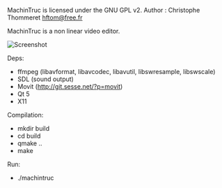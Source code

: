 MachinTruc is licensed under the GNU GPL v2.
Author : Christophe Thommeret <hftom@free.fr>

MachinTruc is a non linear video editor.

![Screenshot](http://hftom.fr/machintruc-sshot.jpg)

Deps:
- ffmpeg (libavformat, libavcodec, libavutil, libswresample, libswscale)
- SDL (sound output)
- Movit (http://git.sesse.net/?p=movit)
- Qt 5
- X11

Compilation:
- mkdir build
- cd build
- qmake ..
- make

Run:
- ./machintruc
